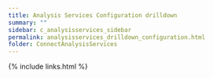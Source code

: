 ```yaml
---
title: Analysis Services Configuration drilldown
summary: ""
sidebar: c_analysisservices_sidebar
permalink: analysisservices_drilldown_configuration.html
folder: ConnectAnalysisServices
---
```





{% include links.html %}
